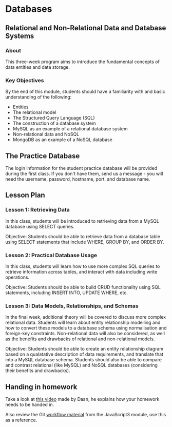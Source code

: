 # Databases

## Relational and Non-Relational Data and Database Systems

### About

This three-week program aims to introduce the fundamental concepts of data entities and data storage.

### Key Objectives

By the end of this module, students should have a familiarity with and basic understanding of the following:

- Entities
- The relational model
- The Structured Query Language (SQL)
- The construction of a database system
- MySQL as an example of a relational database system
- Non-relational data and NoSQL
- MongoDB as an example of a NoSQL database

## The Practice Database

The login information for the student practice database will be provided during the first class. If you don't have them, send us a message - you will need the username, password, hostname, port, and database name.

## Lesson Plan

### Lesson 1: Retrieving Data

In this class, students will be introduced to retrieving data from a MySQL database using SELECT queries.

Objective: Students should be able to retrieve data from a database table using SELECT statements that include WHERE, GROUP BY, and ORDER BY.

### Lesson 2: Practical Database Usage

In this class, students will learn how to use more complex SQL queries to retrieve information across tables, and interact with data including write operations.

Objective: Students should be able to build CRUD functionality using SQL statements, including INSERT INTO, UPDATE WHERE, etc.

### Lesson 3: Data Models, Relationships, and Schemas

In the final week, additional theory will be covered to discuss more complex relational data. Students will learn about entity relationship modelling and how to convert these models to a database schema using normalisation and foreign-key constraints. Non-relational data will also be considered, as well as the benefits and drawbacks of relational and non-relational models.

Objective: Students should be able to create an entity relationship diagram based on a qualatative description of data requirements, and translate that into a MySQL database schema. Students should also be able to compare and contrast relational (like MySQL) and NoSQL databases (considering their benefits and drawbacks).

## Handing in homework
Take a look at [this video](https://www.youtube.com/watch?v=-o0yomUVVpU&index=2&list=PLVYDhqbgYpYUGxRdtQdYVE5Q8h3bt6SIA) made by Daan, he explains how your homework needs to be handed in.

Also review the Git [workflow material](https://github.com/HackYourFuture/Git/blob/master/Lecture-3.md) from the JavaScript3 module, use this as a reference.